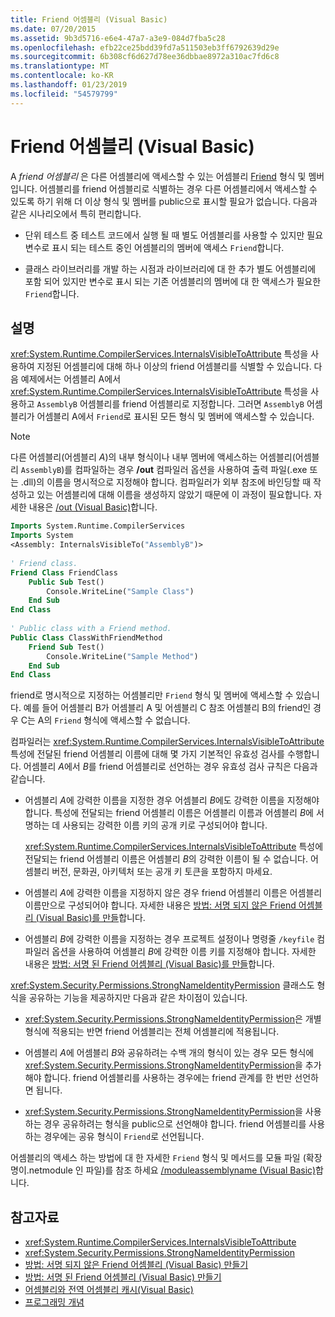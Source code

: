 ```yaml
---
title: Friend 어셈블리 (Visual Basic)
ms.date: 07/20/2015
ms.assetid: 9b3d5716-e6e4-47a7-a3e9-084d7fba5c28
ms.openlocfilehash: efb22ce25bdd39fd7a511503eb3ff6792639d29e
ms.sourcegitcommit: 6b308cf6d627d78ee36dbbae8972a310ac7fd6c8
ms.translationtype: MT
ms.contentlocale: ko-KR
ms.lasthandoff: 01/23/2019
ms.locfileid: "54579799"
---
```

# <a name="friend-assemblies-visual-basic"></a>Friend 어셈블리 (Visual Basic)
A *friend 어셈블리* 은 다른 어셈블리에 액세스할 수 있는 어셈블리 [Friend](../../../../visual-basic/language-reference/modifiers/friend.md) 형식 및 멤버입니다. 어셈블리를 friend 어셈블리로 식별하는 경우 다른 어셈블리에서 액세스할 수 있도록 하기 위해 더 이상 형식 및 멤버를 public으로 표시할 필요가 없습니다. 다음과 같은 시나리오에서 특히 편리합니다.  
  
-   단위 테스트 중 테스트 코드에서 실행 될 때 별도 어셈블리를 사용할 수 있지만 필요 변수로 표시 되는 테스트 중인 어셈블리의 멤버에 액세스 `Friend`합니다.  
  
-   클래스 라이브러리를 개발 하는 시점과 라이브러리에 대 한 추가 별도 어셈블리에 포함 되어 있지만 변수로 표시 되는 기존 어셈블리의 멤버에 대 한 액세스가 필요한 `Friend`합니다.  
  
## <a name="remarks"></a>설명  
 <xref:System.Runtime.CompilerServices.InternalsVisibleToAttribute> 특성을 사용하여 지정된 어셈블리에 대해 하나 이상의 friend 어셈블리를 식별할 수 있습니다. 다음 예제에서는 어셈블리 A에서 <xref:System.Runtime.CompilerServices.InternalsVisibleToAttribute> 특성을 사용하고 `AssemblyB` 어셈블리를 friend 어셈블리로 지정합니다. 그러면 `AssemblyB` 어셈블리가 어셈블리 A에서 `Friend`로 표시된 모든 형식 및 멤버에 액세스할 수 있습니다.  
  
> [!NOTE]
>  다른 어셈블리(어셈블리 *A*)의 내부 형식이나 내부 멤버에 액세스하는 어셈블리(어셈블리 `AssemblyB`)를 컴파일하는 경우 **/out** 컴파일러 옵션을 사용하여 출력 파일(.exe 또는 .dll)의 이름을 명시적으로 지정해야 합니다. 컴파일러가 외부 참조에 바인딩할 때 작성하고 있는 어셈블리에 대해 이름을 생성하지 않았기 때문에 이 과정이 필요합니다. 자세한 내용은 [/out (Visual Basic)](../../../../visual-basic/reference/command-line-compiler/out.md)합니다.  
  
```vb  
Imports System.Runtime.CompilerServices  
Imports System  
<Assembly: InternalsVisibleTo("AssemblyB")>   
  
' Friend class.  
Friend Class FriendClass  
    Public Sub Test()  
        Console.WriteLine("Sample Class")  
    End Sub  
End Class  
  
' Public class with a Friend method.  
Public Class ClassWithFriendMethod  
    Friend Sub Test()  
        Console.WriteLine("Sample Method")  
    End Sub  
End Class  
```  
  
 friend로 명시적으로 지정하는 어셈블리만 `Friend` 형식 및 멤버에 액세스할 수 있습니다. 예를 들어 어셈블리 B가 어셈블리 A 및 어셈블리 C 참조 어셈블리 B의 friend인 경우 C는 A의 `Friend` 형식에 액세스할 수 없습니다.  
  
 컴파일러는 <xref:System.Runtime.CompilerServices.InternalsVisibleToAttribute> 특성에 전달된 friend 어셈블리 이름에 대해 몇 가지 기본적인 유효성 검사를 수행합니다. 어셈블리 *A*에서 *B*를 friend 어셈블리로 선언하는 경우 유효성 검사 규칙은 다음과 같습니다.  
  
-   어셈블리 *A*에 강력한 이름을 지정한 경우 어셈블리 *B*에도 강력한 이름을 지정해야 합니다. 특성에 전달되는 friend 어셈블리 이름은 어셈블리 이름과 어셈블리 *B*에 서명하는 데 사용되는 강력한 이름 키의 공개 키로 구성되어야 합니다.  
  
     <xref:System.Runtime.CompilerServices.InternalsVisibleToAttribute> 특성에 전달되는 friend 어셈블리 이름은 어셈블리 *B*의 강력한 이름이 될 수 없습니다. 어셈블리 버전, 문화권, 아키텍처 또는 공개 키 토큰을 포함하지 마세요.  
  
-   어셈블리 *A*에 강력한 이름을 지정하지 않은 경우 friend 어셈블리 이름은 어셈블리 이름만으로 구성되어야 합니다. 자세한 내용은 [방법: 서명 되지 않은 Friend 어셈블리 (Visual Basic)를 만들](../../../../visual-basic/programming-guide/concepts/assemblies-gac/how-to-create-unsigned-friend-assemblies.md)합니다.  
  
-   어셈블리 *B*에 강력한 이름을 지정하는 경우 프로젝트 설정이나 명령줄 `/keyfile` 컴파일러 옵션을 사용하여 어셈블리 *B*에 강력한 이름 키를 지정해야 합니다. 자세한 내용은 [방법: 서명 된 Friend 어셈블리 (Visual Basic)를 만들](../../../../visual-basic/programming-guide/concepts/assemblies-gac/how-to-create-signed-friend-assemblies.md)합니다.  
  
 <xref:System.Security.Permissions.StrongNameIdentityPermission> 클래스도 형식을 공유하는 기능을 제공하지만 다음과 같은 차이점이 있습니다.  
  
-   <xref:System.Security.Permissions.StrongNameIdentityPermission>은 개별 형식에 적용되는 반면 friend 어셈블리는 전체 어셈블리에 적용됩니다.  
  
-   어셈블리 *A*에 어셈블리 *B*와 공유하려는 수백 개의 형식이 있는 경우 모든 형식에 <xref:System.Security.Permissions.StrongNameIdentityPermission>을 추가해야 합니다. friend 어셈블리를 사용하는 경우에는 friend 관계를 한 번만 선언하면 됩니다.  
  
-   <xref:System.Security.Permissions.StrongNameIdentityPermission>을 사용하는 경우 공유하려는 형식을 public으로 선언해야 합니다. friend 어셈블리를 사용하는 경우에는 공유 형식이 `Friend`로 선언됩니다.  
  
 어셈블리의 액세스 하는 방법에 대 한 자세한 `Friend` 형식 및 메서드를 모듈 파일 (확장명이.netmodule 인 파일)를 참조 하세요 [/moduleassemblyname (Visual Basic)](../../../../visual-basic/reference/command-line-compiler/moduleassemblyname.md)합니다.  
  
## <a name="see-also"></a>참고자료
- <xref:System.Runtime.CompilerServices.InternalsVisibleToAttribute>
- <xref:System.Security.Permissions.StrongNameIdentityPermission>
- [방법: 서명 되지 않은 Friend 어셈블리 (Visual Basic) 만들기](../../../../visual-basic/programming-guide/concepts/assemblies-gac/how-to-create-unsigned-friend-assemblies.md)
- [방법: 서명 된 Friend 어셈블리 (Visual Basic) 만들기](../../../../visual-basic/programming-guide/concepts/assemblies-gac/how-to-create-signed-friend-assemblies.md)
- [어셈블리와 전역 어셈블리 캐시(Visual Basic)](../../../../visual-basic/programming-guide/concepts/assemblies-gac/index.md)
- [프로그래밍 개념](../../../../visual-basic/programming-guide/concepts/index.md)
